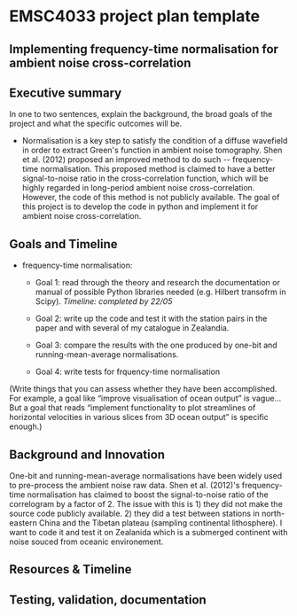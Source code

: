 # EMSC4033 project plan template

## Implementing frequency-time normalisation for ambient noise cross-correlation

## Executive summary

In one to two sentences, explain the background, the broad goals of the project and what the specific outcomes will be.

- Normalisation is a key step to satisfy the condition of a diffuse wavefield in order to extract Green's function in ambient noise tomography. Shen et al. (2012) proposed an improved method to do such -- frequency-time normalisation. This proposed method is claimed to have a better signal-to-noise ratio in the cross-correlation function, which will be highly regarded in long-period ambient noise cross-correlation. However, the code of this method is not publicly available. The goal of this project is to develop the code in python and implement it for ambient noise cross-correlation. 



## Goals and Timeline 

- frequency-time normalisation: 

    - Goal 1: read through the theory and research the documentation or manual of possible Python libraries needed (e.g. Hilbert transofrm in Scipy). 
    *Timeline: completed by 22/05*
    
    - Goal 2: write up the code and test it with the station pairs in the paper and with several of my catalogue in Zealandia. 

    - Goal 3: compare the results with the one produced by one-bit and running-mean-average normalisations. 
   
    - Goal 4: write tests for frquency-time normalisation


(Write things that you can assess whether they have been accomplished. For example, a goal like “improve visualisation of ocean output” is vague... But a goal that reads “implement functionality to plot streamlines of horizontal velocities in various slices from 3D ocean output” is specific enough.)


## Background and Innovation  

One-bit and running-mean-average normalisations have been widely used to pre-process the ambient noise raw data. Shen et al. (2012)'s frequency-time normalisation has claimed to boost the signal-to-noise ratio of the correlogram by a factor of 2. The issue with this is 1) they did not make the source code publicly available. 2) they did a test between stations in north-eastern China and the Tibetan plateau (sampling continental lithosphere). I want to code it and test it on Zealanida which is a submerged continent with noise souced from oceanic environement. 

## Resources & Timeline


## Testing, validation, documentation




